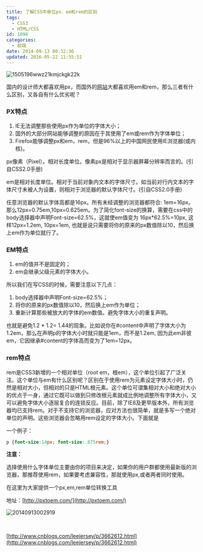 ```yaml
---
title: 了解CSS中单位px、em和rem的区别
tags:
  - CSS3
  - HTML/CSS
id: 1098
categories:
  - 前端
date: 2014-09-13 00:32:36
updated: 2016-05-22 11:55:51
---
```


![1505196wwz21kmjckgk22k](https://cdn.icewing.cc/wp-content/uploads/2014/09/1505196wwz21kmjckgk22k.jpg)

国内的设计师大都喜欢用px，而国外的[网站](http://www.html5cn.org)大都喜欢用em和rem，那么三者有什么区别，又各自有什么优劣呢？

### PX特点

1.  IE无法调整那些使用px作为单位的字体大小；
2.  国外的大部分网站能够调整的原因在于其使用了em或rem作为字体单位；
3.  Firefox能够调整px和em，rem，但是96%以上的中国网民使用IE浏览器(或内核)。

px像素（Pixel）。相对长度单位。像素px是相对于显示器屏幕分辨率而言的。(引自CSS2.0手册)

em是相对长度单位。相对于当前对象内文本的字体尺寸。如当前对行内文本的字体尺寸未被人为设置，则相对于浏览器的默认字体尺寸。(引自CSS2.0手册)

任意浏览器的默认字体高都是16px。所有未经调整的浏览器都符合: 1em=16px。那么12px=0.75em,10px=0.625em。为了简化font-size的换算，需要在css中的body选择器中声明Font-size=62.5%，这就使em值变为 16px*62.5%=10px, 这样12px=1.2em, 10px=1em, 也就是说只需要将你的原来的px数值除以10，然后换上em作为单位就行了。

### EM特点

1.  em的值并不是固定的；
2.  em会继承父级元素的字体大小。

所以我们在写CSS的时候，需要注意以下几点：

1.  body选择器中声明Font-size=62.5%；
2.  将你的原来的px数值除以10，然后换上em作为单位；
3.  重新计算那些被放大的字体的em数值。避免字体大小的重复声明。

也就是避免1.2 * 1.2= 1.44的现象。比如说你在#content中声明了字体大小为1.2em，那么在声明p的字体大小时就只能是1em，而不是1.2em, 因为此em非彼em，它因继承#content的字体高而变为了1em=12px。

### rem特点

rem是CSS3新增的一个相对单位（root em，根em），这个单位引起了广泛关注。这个单位与em有什么区别呢？区别在于使用rem为元素设定字体大小时，仍然是相对大小，但相对的只是HTML根元素。这个单位可谓集相对大小和绝对大小的优点于一身，通过它既可以做到只修改根元素就成比例地调整所有字体大小，又可以避免字体大小逐层复合的连锁反应。目前，除了IE8及更早版本外，所有浏览器均已支持rem。对于不支持它的浏览器，应对方法也很简单，就是多写一个绝对单位的声明。这些浏览器会忽略用rem设定的字体大小。下面就是

一个例子：

```css
p {font-size:14px; font-size:.875rem;}
```

**注意：**

选择使用什么字体单位主要由你的项目来决定，如果你的用户群都使用最新版的浏览器，那推荐使用rem，如果要考虑兼容性，那就使用px,或者两者同时使用。

在这里为大家提供一个px,em,rem单位转换工具

地址：[http://pxtoem.com/](http://pxtoem.com/)

![20140913002919](https://cdn.icewing.cc/wp-content/uploads/2014/09/20140913002919.jpg)

&nbsp;

[http://www.cnblogs.com/leejersey/p/3662612.html](http://www.cnblogs.com/leejersey/p/3662612.html)

